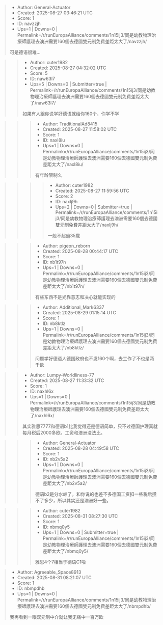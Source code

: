 > - Author: General-Actuator
> - Created: 2025-08-27 03:46:21 UTC
> - Score: 1
> - ID: navzzjh
> - Ups=1 | Downs=0 | Permalink=/r/runEuropaAlliance/comments/1n15ij3/同是幼教物理治療師護理去澳洲需要160個去德國雙元制免費差距太大了/navzzjh/
>
> 可是德语很难...

>> - Author: cuter1982
>> - Created: 2025-08-27 04:32:02 UTC
>> - Score: 5
>> - ID: naw63l7
>> - Ups=5 | Downs=0 | Submitter=true | Permalink=/r/runEuropaAlliance/comments/1n15ij3/同是幼教物理治療師護理去澳洲需要160個去德國雙元制免費差距太大了/naw63l7/
>>
>> 如果有人跟你说学好德语就给你160个，你学不学

>>> - Author: TraditionalAd8415
>>> - Created: 2025-08-27 11:58:02 UTC
>>> - Score: 1
>>> - ID: naxl8iu
>>> - Ups=1 | Downs=0 | Permalink=/r/runEuropaAlliance/comments/1n15ij3/同是幼教物理治療師護理去澳洲需要160個去德國雙元制免費差距太大了/naxl8iu/
>>>
>>> 有年龄限制么

>>>> - Author: cuter1982
>>>> - Created: 2025-08-27 11:59:56 UTC
>>>> - Score: 2
>>>> - ID: naxlj9h
>>>> - Ups=2 | Downs=0 | Submitter=true | Permalink=/r/runEuropaAlliance/comments/1n15ij3/同是幼教物理治療師護理去澳洲需要160個去德國雙元制免費差距太大了/naxlj9h/
>>>>
>>>> 一般不超過35歲

>>> - Author: pigeon_reborn
>>> - Created: 2025-08-28 00:44:17 UTC
>>> - Score: 1
>>> - ID: nb1t97n
>>> - Ups=1 | Downs=0 | Permalink=/r/runEuropaAlliance/comments/1n15ij3/同是幼教物理治療師護理去澳洲需要160個去德國雙元制免費差距太大了/nb1t97n/
>>>
>>> 有些东西不是光靠意志和决心就能实现的

>>> - Author: Additional_Mark6337
>>> - Created: 2025-08-29 01:15:14 UTC
>>> - Score: 1
>>> - ID: nb8ktlz
>>> - Ups=1 | Downs=0 | Permalink=/r/runEuropaAlliance/comments/1n15ij3/同是幼教物理治療師護理去澳洲需要160個去德國雙元制免費差距太大了/nb8ktlz/
>>>
>>> 问题学好德语人德国政府也不发160个啊，去工作了不也是两千欧

>> - Author: Lumpy-Worldliness-77
>> - Created: 2025-08-27 11:33:32 UTC
>> - Score: 1
>> - ID: naxhl6x
>> - Ups=1 | Downs=0 | Permalink=/r/runEuropaAlliance/comments/1n15ij3/同是幼教物理治療師護理去澳洲需要160個去德國雙元制免費差距太大了/naxhl6x/
>>
>> 其实雅思7777和德语b1比我觉得还是德语简单，只不过德国护理真就每月税后2000多欧。工资和澳洲没法比。

>>> - Author: General-Actuator
>>> - Created: 2025-08-28 04:49:58 UTC
>>> - Score: 1
>>> - ID: nb2v5a2
>>> - Ups=1 | Downs=0 | Permalink=/r/runEuropaAlliance/comments/1n15ij3/同是幼教物理治療師護理去澳洲需要160個去德國雙元制免費差距太大了/nb2v5a2/
>>>
>>> 德语b2是分水岭了，和你说的也差不多德国工资扣一些税后攒不了多少，所以其实还是澳洲好一些。

>>> - Author: cuter1982
>>> - Created: 2025-08-31 08:27:30 UTC
>>> - Score: 1
>>> - ID: nbmq0y5
>>> - Ups=1 | Downs=0 | Submitter=true | Permalink=/r/runEuropaAlliance/comments/1n15ij3/同是幼教物理治療師護理去澳洲需要160個去德國雙元制免費差距太大了/nbmq0y5/
>>>
>>> 雅思4个7相当于德语C1啦

> - Author: Agreeable_Space8913
> - Created: 2025-08-31 08:21:07 UTC
> - Score: 1
> - ID: nbmpdhb
> - Ups=1 | Downs=0 | Permalink=/r/runEuropaAlliance/comments/1n15ij3/同是幼教物理治療師護理去澳洲需要160個去德國雙元制免費差距太大了/nbmpdhb/
>
> 我再看到一眼双元制中介就让我无痛中一百万欧
